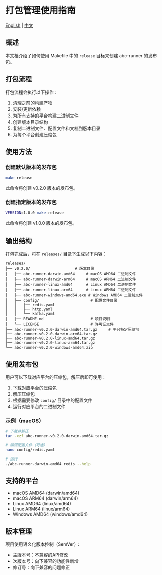 # 打包管理使用指南

[English](packaging-guide.md) | [中文](packaging-guide.zh.md)

## 概述

本文档介绍了如何使用 Makefile 中的 `release` 目标来创建 abc-runner 的发布包。

## 打包流程

打包流程会执行以下操作：

1. 清理之前的构建产物
2. 安装/更新依赖
3. 为所有支持的平台构建二进制文件
4. 创建版本目录结构
5. 复制二进制文件、配置文件和文档到版本目录
6. 为每个平台创建压缩包

## 使用方法

### 创建默认版本的发布包

```bash
make release
```

此命令将创建 v0.2.0 版本的发布包。

### 创建指定版本的发布包

```bash
VERSION=1.0.0 make release
```

此命令将创建 v1.0.0 版本的发布包。

## 输出结构

打包完成后，将在 `releases/` 目录下生成以下内容：

```
releases/
├── v0.2.0/                    # 版本目录
│   ├── abc-runner-darwin-amd64     # macOS AMD64 二进制文件
│   ├── abc-runner-darwin-arm64     # macOS ARM64 二进制文件
│   ├── abc-runner-linux-amd64      # Linux AMD64 二进制文件
│   ├── abc-runner-linux-arm64      # Linux ARM64 二进制文件
│   ├── abc-runner-windows-amd64.exe # Windows AMD64 二进制文件
│   ├── config/                       # 配置文件目录
│   │   ├── redis.yaml
│   │   ├── http.yaml
│   │   └── kafka.yaml
│   ├── README.md                     # 项目说明
│   └── LICENSE                       # 许可证文件
├── abc-runner-v0.2.0-darwin-amd64.tar.gz     # 平台特定压缩包
├── abc-runner-v0.2.0-darwin-arm64.tar.gz
├── abc-runner-v0.2.0-linux-amd64.tar.gz
├── abc-runner-v0.2.0-linux-arm64.tar.gz
└── abc-runner-v0.2.0-windows-amd64.zip
```

## 使用发布包

用户可以下载对应平台的压缩包，解压后即可使用：

1. 下载对应平台的压缩包
2. 解压压缩包
3. 根据需要修改 `config/` 目录中的配置文件
4. 运行对应平台的二进制文件

### 示例（macOS）

```bash
# 下载并解压
tar -xzf abc-runner-v0.2.0-darwin-amd64.tar.gz

# 编辑配置文件（可选）
nano config/redis.yaml

# 运行
./abc-runner-darwin-amd64 redis --help
```

## 支持的平台

- macOS AMD64 (darwin/amd64)
- macOS ARM64 (darwin/arm64)
- Linux AMD64 (linux/amd64)
- Linux ARM64 (linux/arm64)
- Windows AMD64 (windows/amd64)

## 版本管理

项目使用语义化版本控制（SemVer）：
- 主版本号：不兼容的API修改
- 次版本号：向下兼容的功能性新增
- 修订号：向下兼容的问题修正